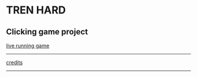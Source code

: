 # TREN HARD
## Clicking game project
[live running game](emilvn.github.io/clicking-game)
***
[credits](credits.txt)
***